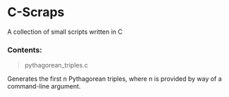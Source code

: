 # C-Scraps

A collection of small scripts written in C

### Contents: 
> pythagorean_triples.c

Generates the first n Pythagorean triples, where n is provided by way of a command-line argument.
